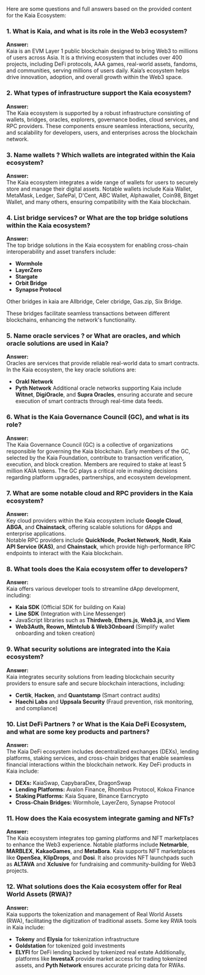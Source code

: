 Here are some questions and full answers based on the provided content for the Kaia Ecosystem:

### **1. What is Kaia, and what is its role in the Web3 ecosystem?**
**Answer:**  
Kaia is an EVM Layer 1 public blockchain designed to bring Web3 to millions of users across Asia. It is a thriving ecosystem that includes over 400 projects, including DeFi protocols, AAA games, real-world assets, fandoms, and communities, serving millions of users daily. Kaia’s ecosystem helps drive innovation, adoption, and overall growth within the Web3 space.

### **2. What types of infrastructure support the Kaia ecosystem?**
**Answer:**  
The Kaia ecosystem is supported by a robust infrastructure consisting of wallets, bridges, oracles, explorers, governance bodies, cloud services, and RPC providers. These components ensure seamless interactions, security, and scalability for developers, users, and enterprises across the blockchain network.

### **3. Name wallets ? Which wallets are integrated within the Kaia ecosystem?**
**Answer:**  
The Kaia ecosystem integrates a wide range of wallets for users to securely store and manage their digital assets. Notable wallets include Kaia Wallet, MetaMask, Ledger, SafePal, D'Cent, ABC Wallet, Alphawallet, Coin98, Bitget Wallet, and many others, ensuring compatibility with the Kaia blockchain.

### **4. List bridge services? or What are the top bridge solutions within the Kaia ecosystem?**
**Answer:**  
The top bridge solutions in the Kaia ecosystem for enabling cross-chain interoperability and asset transfers include:
- **Wormhole**
- **LayerZero**
- **Stargate**
- **Orbit Bridge**
- **Synapse Protocol**

Other bridges in kaia are Allbridge, Celer cbridge, Gas.zip, Six Bridge.

These bridges facilitate seamless transactions between different blockchains, enhancing the network's functionality.

### **5. Name oracle services ? or What are oracles, and which oracle solutions are used in Kaia?**
**Answer:**  
Oracles are services that provide reliable real-world data to smart contracts. In the Kaia ecosystem, the key oracle solutions are:
- **Orakl Network**
- **Pyth Network**
Additional oracle networks supporting Kaia include **Witnet**, **DigiOracle**, and **Supra Oracles**, ensuring accurate and secure execution of smart contracts through real-time data feeds.

### **6. What is the Kaia Governance Council (GC), and what is its role?**
**Answer:**  
The Kaia Governance Council (GC) is a collective of organizations responsible for governing the Kaia blockchain. Early members of the GC, selected by the Kaia Foundation, contribute to transaction verification, execution, and block creation. Members are required to stake at least 5 million KAIA tokens. The GC plays a critical role in making decisions regarding platform upgrades, partnerships, and ecosystem development.

### **7. What are some notable cloud and RPC providers in the Kaia ecosystem?**
**Answer:**  
Key cloud providers within the Kaia ecosystem include **Google Cloud**, **ABGA**, and **Chainstack**, offering scalable solutions for dApps and enterprise applications.  
Notable RPC providers include **QuickNode**, **Pocket Network**, **Nodit**, **Kaia API Service (KAS)**, and **Chainstack**, which provide high-performance RPC endpoints to interact with the Kaia blockchain.

### **8. What tools does the Kaia ecosystem offer to developers?**
**Answer:**  
Kaia offers various developer tools to streamline dApp development, including:
- **Kaia SDK** (Official SDK for building on Kaia)
- **Line SDK** (Integration with Line Messenger)
- JavaScript libraries such as **Thirdweb**, **Ethers.js**, **Web3.js**, and **Viem**
- **Web3Auth, Reown, Mintclub & Web3Onboard** (Simplify wallet onboarding and token creation)

### **9. What security solutions are integrated into the Kaia ecosystem?**
**Answer:**  
Kaia integrates security solutions from leading blockchain security providers to ensure safe and secure blockchain interactions, including:
- **Certik**, **Hacken**, and **Quantstamp** (Smart contract audits)
- **Haechi Labs** and **Uppsala Security** (Fraud prevention, risk monitoring, and compliance)

### **10. List DeFi Partners ? or What is the Kaia DeFi Ecosystem, and what are some key products and partners?**
**Answer:**  
The Kaia DeFi ecosystem includes decentralized exchanges (DEXs), lending platforms, staking services, and cross-chain bridges that enable seamless financial interactions within the blockchain network. Key DeFi products in Kaia include:
- **DEXs:** KaiaSwap, CapybaraDex, DragonSwap
- **Lending Platforms:** Avalon Finance, Rhombus Protocol, Kokoa Finance
- **Staking Platforms:** Kaia Square, Binance Earncrypto
- **Cross-Chain Bridges:** Wormhole, LayerZero, Synapse Protocol

### **11. How does the Kaia ecosystem integrate gaming and NFTs?**
**Answer:**  
The Kaia ecosystem integrates top gaming platforms and NFT marketplaces to enhance the Web3 experience. Notable platforms include **Netmarble**, **MARBLEX**, **KakaoGames**, and **MetaBora**. Kaia supports NFT marketplaces like **OpenSea**, **KlipDrops**, and **Dosi**. It also provides NFT launchpads such as **ALTAVA** and **Xclusive** for fundraising and community-building for Web3 projects.

### **12. What solutions does the Kaia ecosystem offer for Real World Assets (RWA)?**
**Answer:**  
Kaia supports the tokenization and management of Real World Assets (RWA), facilitating the digitization of traditional assets. Some key RWA tools in Kaia include:
- **Tokeny** and **Elysia** for tokenization infrastructure
- **Goldstation** for tokenized gold investments
- **ELYFI** for DeFi lending backed by tokenized real estate
Additionally, platforms like **InvestaX** provide market access for trading tokenized assets, and **Pyth Network** ensures accurate pricing data for RWAs.